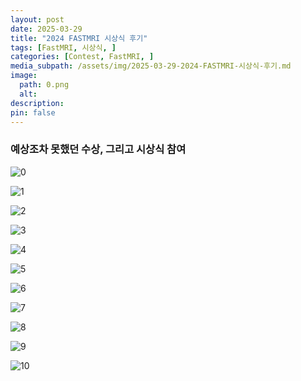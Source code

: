 ```yaml
---
layout: post
date: 2025-03-29
title: "2024 FASTMRI 시상식 후기"
tags: [FastMRI, 시상식, ]
categories: [Contest, FastMRI, ]
media_subpath: /assets/img/2025-03-29-2024-FASTMRI-시상식-후기.md
image:
  path: 0.png
  alt:  
description:  
pin: false
---
```



### 예상조차 못했던 수상, 그리고 시상식 참여


![0](/0.png)


![1](/1.png)


![2](/2.png)


![3](/3.png)


![4](/4.png)


![5](/5.png)


![6](/6.png)


![7](/7.png)


![8](/8.png)


![9](/9.png)


![10](/10.png)



<script>
  window.MathJax = {
    tex: {
      macros: {
        R: "\\mathbb{R}",
        N: "\\mathbb{N}",
        Z: "\\mathbb{Z}",
        Q: "\\mathbb{Q}",
        C: "\\mathbb{C}",
        proj: "\\operatorname{proj}",
        rank: "\\operatorname{rank}",
        im: "\\operatorname{im}",
        dom: "\\operatorname{dom}",
        codom: "\\operatorname{codom}",
        argmax: "\\operatorname*{arg\,max}",
        argmin: "\\operatorname*{arg\,min}",
        "\{": "\\lbrace",
        "\}": "\\rbrace",
        sub: "\\subset",
        sup: "\\supset",
        sube: "\\subseteq",
        supe: "\\supseteq"
      },
      tags: "ams",
      strict: false, 
      inlineMath: [["$", "$"], ["\\(", "\\)"]],
      displayMath: [["$$", "$$"], ["\\[", "\\]"]]
    },
    options: {
      skipHtmlTags: ["script", "noscript", "style", "textarea", "pre"]
    }
  };
</script>
<script async src="https://cdn.jsdelivr.net/npm/mathjax@3/es5/tex-mml-chtml.js"></script>
